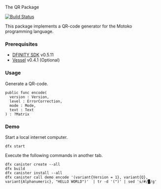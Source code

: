 The QR Package

[![Build Status](https://github.com/enzoh/motoko-qr/workflows/build/badge.svg)](https://github.com/enzoh/motoko-qr/actions?query=workflow%3Abuild)

This package implements a QR-code generator for the Motoko programming language.

### Prerequisites

- [DFINITY SDK](https://sdk.dfinity.org/docs/download.html) v0.5.11
- [Vessel](https://github.com/kritzcreek/vessel/releases/tag/v0.4.1) v0.4.1 (Optional)

### Usage

Generate a QR-code.
```motoko
public func encode(
  version : Version,
  level : ErrorCorrection,
  mode : Mode,
  text : Text
) : ?Matrix
 ```

### Demo

Start a local internet computer.

```
dfx start
```

Execute the following commands in another tab.

```
dfx canister create --all
dfx build
dfx canister install --all
dfx canister call demo encode '(variant{Version = 1}, variant{Q}, variant{Alphanumeric}, "HELLO WORLD")'  | tr -d '(")' | sed 's/#/█/g'
```
